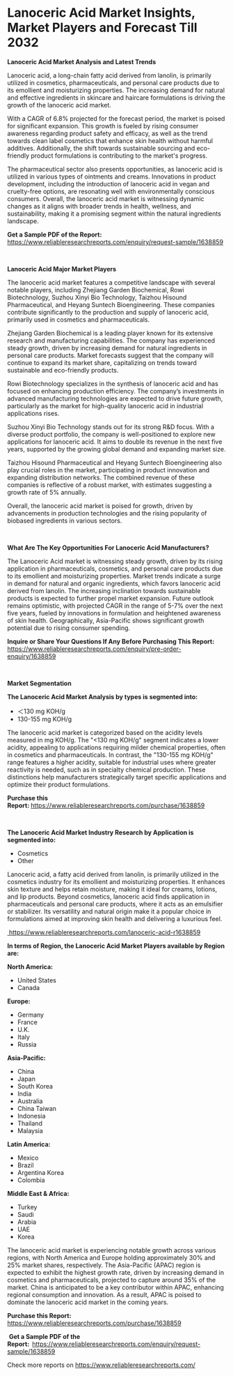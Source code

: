 <p><h1>Lanoceric Acid Market Insights, Market Players and Forecast Till 2032</h1></p><p><strong>Lanoceric Acid Market Analysis and Latest Trends</strong></p>
<p><p>Lanoceric acid, a long-chain fatty acid derived from lanolin, is primarily utilized in cosmetics, pharmaceuticals, and personal care products due to its emollient and moisturizing properties. The increasing demand for natural and effective ingredients in skincare and haircare formulations is driving the growth of the lanoceric acid market. </p><p>With a CAGR of 6.8% projected for the forecast period, the market is poised for significant expansion. This growth is fueled by rising consumer awareness regarding product safety and efficacy, as well as the trend towards clean label cosmetics that enhance skin health without harmful additives. Additionally, the shift towards sustainable sourcing and eco-friendly product formulations is contributing to the market's progress. </p><p>The pharmaceutical sector also presents opportunities, as lanoceric acid is utilized in various types of ointments and creams. Innovations in product development, including the introduction of lanoceric acid in vegan and cruelty-free options, are resonating well with environmentally conscious consumers. Overall, the lanoceric acid market is witnessing dynamic changes as it aligns with broader trends in health, wellness, and sustainability, making it a promising segment within the natural ingredients landscape.</p></p>
<p><strong>Get a Sample PDF of the Report:&nbsp;</strong> <a href="https://www.reliableresearchreports.com/enquiry/request-sample/1638859?utm_campaign=2295&utm_medium=2&utm_source=Github&utm_content=ia&utm_term=02042025&utm_id=lanoceric-acid">https://www.reliableresearchreports.com/enquiry/request-sample/1638859</a></p>
<p>&nbsp;</p>
<p><strong>Lanoceric Acid Major Market Players</strong></p>
<p><p>The lanoceric acid market features a competitive landscape with several notable players, including Zhejiang Garden Biochemical, Rowi Biotechnology, Suzhou Xinyi Bio Technology, Taizhou Hisound Pharmaceutical, and Heyang Suntech Bioengineering. These companies contribute significantly to the production and supply of lanoceric acid, primarily used in cosmetics and pharmaceuticals.</p><p>Zhejiang Garden Biochemical is a leading player known for its extensive research and manufacturing capabilities. The company has experienced steady growth, driven by increasing demand for natural ingredients in personal care products. Market forecasts suggest that the company will continue to expand its market share, capitalizing on trends toward sustainable and eco-friendly products.</p><p>Rowi Biotechnology specializes in the synthesis of lanoceric acid and has focused on enhancing production efficiency. The company’s investments in advanced manufacturing technologies are expected to drive future growth, particularly as the market for high-quality lanoceric acid in industrial applications rises.</p><p>Suzhou Xinyi Bio Technology stands out for its strong R&D focus. With a diverse product portfolio, the company is well-positioned to explore new applications for lanoceric acid. It aims to double its revenue in the next five years, supported by the growing global demand and expanding market size.</p><p>Taizhou Hisound Pharmaceutical and Heyang Suntech Bioengineering also play crucial roles in the market, participating in product innovation and expanding distribution networks. The combined revenue of these companies is reflective of a robust market, with estimates suggesting a growth rate of 5% annually.</p><p>Overall, the lanoceric acid market is poised for growth, driven by advancements in production technologies and the rising popularity of biobased ingredients in various sectors.</p></p>
<p>&nbsp;</p>
<p><strong>What Are The Key Opportunities For Lanoceric Acid Manufacturers?</strong></p>
<p><p>The Lanoceric Acid market is witnessing steady growth, driven by its rising application in pharmaceuticals, cosmetics, and personal care products due to its emollient and moisturizing properties. Market trends indicate a surge in demand for natural and organic ingredients, which favors lanoceric acid derived from lanolin. The increasing inclination towards sustainable products is expected to further propel market expansion. Future outlook remains optimistic, with projected CAGR in the range of 5-7% over the next five years, fueled by innovations in formulation and heightened awareness of skin health. Geographically, Asia-Pacific shows significant growth potential due to rising consumer spending.</p></p>
<p><strong>Inquire or Share Your Questions If Any Before Purchasing This Report:</strong> <a href="https://www.reliableresearchreports.com/enquiry/pre-order-enquiry/1638859?utm_campaign=2295&utm_medium=2&utm_source=Github&utm_content=ia&utm_term=02042025&utm_id=lanoceric-acid">https://www.reliableresearchreports.com/enquiry/pre-order-enquiry/1638859</a></p>
<p>&nbsp;</p>
<p><strong>Market Segmentation</strong></p>
<p><strong>The Lanoceric Acid Market Analysis by types is segmented into:</strong></p>
<p><ul><li>＜130 mg KOH/g</li><li>130-155 mg KOH/g</li></ul></p>
<p><p>The lanoceric acid market is categorized based on the acidity levels measured in mg KOH/g. The "<130 mg KOH/g" segment indicates a lower acidity, appealing to applications requiring milder chemical properties, often in cosmetics and pharmaceuticals. In contrast, the "130-155 mg KOH/g" range features a higher acidity, suitable for industrial uses where greater reactivity is needed, such as in specialty chemical production. These distinctions help manufacturers strategically target specific applications and optimize their product formulations.</p></p>
<p><strong>Purchase this Report:&nbsp;</strong><a href="https://www.reliableresearchreports.com/purchase/1638859?utm_campaign=2295&utm_medium=2&utm_source=Github&utm_content=ia&utm_term=02042025&utm_id=lanoceric-acid">https://www.reliableresearchreports.com/purchase/1638859</a></p>
<p>&nbsp;</p>
<p><strong>The Lanoceric Acid Market Industry Research by Application is segmented into:</strong></p>
<p><ul><li>Cosmetics</li><li>Other</li></ul></p>
<p><p>Lanoceric acid, a fatty acid derived from lanolin, is primarily utilized in the cosmetics industry for its emollient and moisturizing properties. It enhances skin texture and helps retain moisture, making it ideal for creams, lotions, and lip products. Beyond cosmetics, lanoceric acid finds application in pharmaceuticals and personal care products, where it acts as an emulsifier or stabilizer. Its versatility and natural origin make it a popular choice in formulations aimed at improving skin health and delivering a luxurious feel.</p></p>
<p><a href="https://www.reliableresearchreports.com/lanoceric-acid-r1638859?utm_campaign=2295&utm_medium=2&utm_source=Github&utm_content=ia&utm_term=02042025&utm_id=lanoceric-acid">&nbsp;https://www.reliableresearchreports.com/lanoceric-acid-r1638859</a></p>
<p><strong>In terms of Region, the Lanoceric Acid Market Players available by Region are:</strong></p>
<p>
    <p> <strong> North America: </strong>
        <ul>
            <li>United States</li>
            <li>Canada</li>
        </ul>
        </p> 
    <p> <strong> Europe: </strong>
        <ul>
            <li>Germany</li>
            <li>France</li>
            <li>U.K.</li>
            <li>Italy</li>
            <li>Russia</li>
        </ul>
        </p> 
    <p> <strong> Asia-Pacific: </strong>
        <ul>
            <li>China</li>
            <li>Japan</li>
            <li>South Korea</li>
            <li>India</li>
            <li>Australia</li>
            <li>China Taiwan</li>
            <li>Indonesia</li>
            <li>Thailand</li>
            <li>Malaysia</li>
        </ul>
        </p> 
    <p> <strong> Latin America: </strong>
        <ul>
            <li>Mexico</li>
            <li>Brazil</li>
            <li>Argentina Korea</li>
            <li>Colombia</li>
        </ul>
        </p> 
    <p> <strong> Middle East & Africa: </strong>
        <ul>
            <li>Turkey</li>
            <li>Saudi</li>
            <li>Arabia</li>
            <li>UAE</li>
            <li>Korea</li>
        </ul>
    </p>
    </p>
<p><p>The lanoceric acid market is experiencing notable growth across various regions, with North America and Europe holding approximately 30% and 25% market shares, respectively. The Asia-Pacific (APAC) region is expected to exhibit the highest growth rate, driven by increasing demand in cosmetics and pharmaceuticals, projected to capture around 35% of the market. China is anticipated to be a key contributor within APAC, enhancing regional consumption and innovation. As a result, APAC is poised to dominate the lanoceric acid market in the coming years.</p></p>
<p><strong>Purchase this Report: </strong><a href="https://www.reliableresearchreports.com/purchase/1638859?utm_campaign=2295&utm_medium=2&utm_source=Github&utm_content=ia&utm_term=02042025&utm_id=lanoceric-acid">https://www.reliableresearchreports.com/purchase/1638859</a></p>
<p>&nbsp;<strong>Get a Sample PDF of the Report:&nbsp;&nbsp;</strong><a href="https://www.reliableresearchreports.com/enquiry/request-sample/1638859?utm_campaign=2295&utm_medium=2&utm_source=Github&utm_content=ia&utm_term=02042025&utm_id=lanoceric-acid">https://www.reliableresearchreports.com/enquiry/request-sample/1638859</a></p>
<p><strong></strong></p>
<p>Check more reports on <a href="https://www.reliableresearchreports.com/?utm_campaign=2295&utm_medium=2&utm_source=Github&utm_content=ia&utm_term=02042025&utm_id=lanoceric-acid">https://www.reliableresearchreports.com/</a></p>